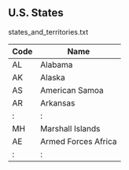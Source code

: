 ## U.S. States

states_and_territories.txt

|Code|Name|
|-----|-----|
|AL|Alabama|
|AK|Alaska|
|AS|American Samoa|
|AR|Arkansas|
|:|:|
|MH|Marshall Islands|
|AE|Armed Forces Africa|
|:|:|
